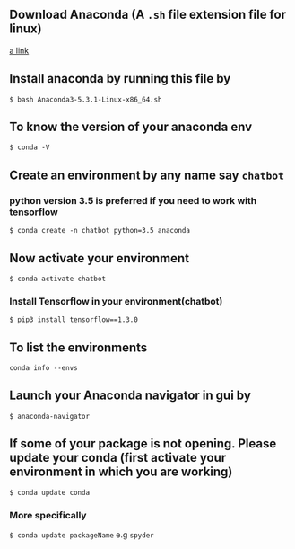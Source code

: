 ## Download Anaconda (A `.sh` file extension file for linux)
[a link](https://www.anaconda.com/download/)


## Install anaconda by running this file by
`$ bash Anaconda3-5.3.1-Linux-x86_64.sh`

## To know the version of your anaconda env
`$ conda -V`


## Create an environment by any name say `chatbot`
### python version 3.5 is preferred if you need to work with tensorflow
`$ conda create -n chatbot python=3.5 anaconda`


## Now activate your environment
`$ conda activate chatbot`
### Install Tensorflow in your environment(chatbot)
`$ pip3 install tensorflow==1.3.0`


## To list the environments 
`conda info --envs`

## Launch your Anaconda navigator in gui by
`$ anaconda-navigator`

## If some of your package is not opening. Please update your conda (first activate your environment in which you are working)
`$ conda update conda`
### More specifically
`$ conda update packageName`  e.g `spyder`


